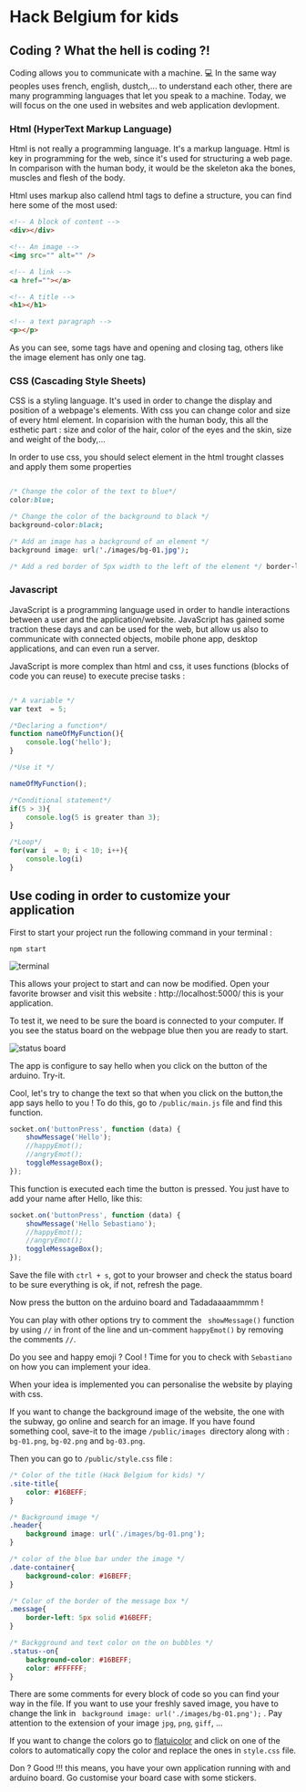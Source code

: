 # Hack Belgium for kids

## Coding ? What the hell is coding ?! 
Coding allows you to communicate with a machine. :computer: In the same way  peoples uses french, english, dustch,... to understand each other, there are many programming languages that let you speak to a machine. Today, we will focus on the one used in websites and web application devlopment.

### Html (HyperText Markup Language)

Html is not really a programming language. It's a markup language. Html is key in programming for the web, since it's used for structuring a web page. In comparison with the human body, it would be the skeleton aka the bones, muscles and flesh of the body.

Html uses markup also callend html tags to define a structure, you can find here some of the most used:  
```html
<!-- A block of content --> 
<div></div>

<!-- An image --> 
<img src="" alt="" />

<!-- A link --> 
<a href=""></a>

<!-- A title --> 
<h1></h1>

<!-- a text paragraph --> 
<p></p> 
```

As you can see, some tags have and opening and closing tag, others like the image element has only one tag. 

### CSS (Cascading Style Sheets)

CSS is a styling language. It's used in order to change the display and position of a webpage's elements. With css you can change color and size of every html element. In coparision with the human body, this all the esthetic part : size and color of the hair, color of the eyes and the skin, size and weight of the body,...

In order to use css, you should select element in the  html trought classes and apply them some properties

```css 

/* Change the color of the text to blue*/ 
color:blue;

/* Change the color of the background to black */ 
background-color:black;

/* Add an image has a background of an element */ 
background image: url('./images/bg-01.jpg');

/* Add a red border of 5px width to the left of the element */ border-left: 5px solid red;
```

### Javascript

JavaScript is a programming language used in order to handle interactions between a user and the application/website. JavaScript has gained some traction these days and can be used for the web, but allow us also to communicate with connected objects,  mobile phone app, desktop applications, and can even run a server.

JavaScript is more complex than html and css, it uses functions (blocks of code you can reuse) to execute precise tasks :

```js 

/* A variable */
var text  = 5;

/*Declaring a function*/ 
function nameOfMyFunction(){     
    console.log('hello');
}

/*Use it */  

nameOfMyFunction();

/*Conditional statement*/ 
if(5 > 3){
    console.log(5 is greater than 3);
}

/*Loop*/ 
for(var i  = 0; i < 10; i++){ 
    console.log(i) 
}

```

## Use coding in order to customize your application

First to start your project run the following command in  your terminal :

```npm start ```

![terminal](./assets/terminal.png)

This allows your project to start and can now be modified. Open your favorite browser and visit this  website :  http://localhost:5000/ this is your application.

To  test it, we need to be sure the board is connected to your computer. If you see the status board on the webpage blue then you are ready to start.

![status  board](./assets/status.png)

The app is configure to say hello when you click on the button of the  arduino. Try-it.

Cool, let's try to change the text so that when you click on the button,the app says hello to you ! To do this,  go  to `/public/main.js` file and find this  function.

```js
socket.on('buttonPress', function (data) {   
    showMessage('Hello');
    //happyEmot();
    //angryEmot();
    toggleMessageBox();
});
``` 

This function is executed each time the  button is pressed. You just have to add your name after Hello, like this: 

```js
socket.on('buttonPress', function (data) {   
    showMessage('Hello Sebastiano');
    //happyEmot();
    //angryEmot();
    toggleMessageBox();
});
```

Save the file with `ctrl + s`, got to your browser and check the status board to be sure everything is ok, if not, refresh  the page.

Now press the button on the arduino board and Tadadaaaammmm ! 

You can play with other options try to comment the ` showMessage()` function by using `//` in front of the line and un-comment `happyEmot()` by removing the comments `//`. 

Do you see and happy emoji ? Cool ! Time for you to check with `Sebastiano` on how you can implement your idea.

When your idea is implemented you can personalise the website by playing with css. 

If you want to change the background image of the website, the one with the subway, go online and search for an image. If you have found something cool, save-it to the image `/public/images `directory along with : `bg-01.png`, `bg-02.png` and  `bg-03.png`.

Then you can go to `/public/style.css` file :

```css @import './core/core.css';
/* Color of the title (Hack Belgium for kids) */ 
.site-title{     
    color: #16BEFF;
}

/* Background image */ 
.header{     
    background image: url('./images/bg-01.png');
}

/* color of the blue bar under the image */ 
.date-container{     
    background-color: #16BEFF;
}

/* Color of the border of the message box */ 
.message{  
    border-left: 5px solid #16BEFF;
}

/* Backgground and text color on the on bubbles */ 
.status--on{     
    background-color: #16BEFF;
    color: #FFFFFF;
}

```

There are some comments for every block of code so you can find your way in the file. If you want to use your freshly saved image, you have to change the link in ` background image: url('./images/bg-01.png');` . Pay attention to the extension of your image `jpg`, `png`, `giff`, ...

If you want to change the colors go to [flatuicolor](https://flatuicolors.com/palette/nl) and click on one of the colors to automatically copy the color and replace the ones in `style.css` file.

Don ? Good !!! this means, you have your own application running with and arduino board. Go customise your board case with some stickers.

 